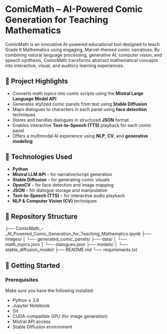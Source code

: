 # ComicMath – AI-Powered Comic Generation for Teaching Mathematics

ComicMath is an innovative AI-powered educational tool designed to teach Grade 9 Mathematics using engaging, Marvel-themed comic narratives. By combining natural language processing, generative AI, computer vision, and speech synthesis, ComicMath transforms abstract mathematical concepts into interactive, visual, and auditory learning experiences.

## 📌 Project Highlights

- Converts math topics into comic scripts using the **Mistral Large Language Model API**
- Generates stylized comic panels from text using **Stable Diffusion**
- Maps dialogues to characters in each panel using **face detection** techniques
- Stores and handles dialogues in structured **JSON** format
- Enables interactive **Text-to-Speech (TTS)** playback for each comic panel
- Offers a multimodal AI experience using **NLP**, **CV**, and **generative modeling**

## 🧠 Technologies Used

- **Python**
- **Mistral LLM API** – for narrative/script generation
- **Stable Diffusion** – for generating comic visuals
- **OpenCV** – for face detection and image mapping
- **JSON** – for dialogue storage and manipulation
- **Text-to-Speech (TTS)** – for interactive audio playback
- **NLP & Computer Vision (CV)** techniques

## 📂 Repository Structure
├── ComicMath_–_AI_Powered_Comic_Generation_for_Teaching_Mathematics.ipynb
├── images/
│ └── generated_comic_panels/
├── data/
│ └── math_topics.json
│ └── dialogues.json
├── models/
│ └── stable_diffusion_model/
├── README.md
└── requirements.txt



## 🚀 Getting Started

### Prerequisites

Make sure you have the following installed:

- Python ≥ 3.8
- Jupyter Notebook
- Git
- CUDA-compatible GPU (for image generation)
- Mistral API access
- Stable Diffusion environment

